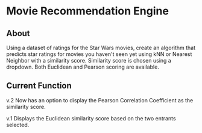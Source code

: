 # Movie Recommendation Engine

## About
Using a dataset of ratings for the Star Wars movies, create an algorithm that predicts star ratings for movies you haven't seen yet using kNN or Nearest Neighbor with a similarity score. Similarity score is chosen using a dropdown. Both Euclidean and Pearson scoring are available.

## Current Function

v.2 Now has an option to display the Pearson Correlation Coefficient as the similarity score.

v.1 Displays the Euclidean similarity score based on the two entrants selected.
